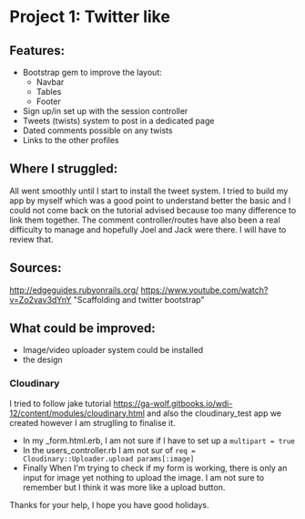 # Project 1: Twitter like

## Features:

- Bootstrap gem to improve the layout:
  - Navbar
  - Tables
  - Footer
- Sign up/in set up with the session controller
- Tweets (twists) system to post in a dedicated page
- Dated comments possible on any twists
- Links to the other profiles

## Where I struggled:

All went smoothly until I start to install the tweet system. I tried to build my app by myself which was a good point to understand better the basic and I could not come back on the tutorial advised because too many difference to link them together. 
The comment controller/routes have also been a real difficulty to manage and hopefully Joel and Jack were there. I will have to review that.

## Sources:
 
http://edgeguides.rubyonrails.org/
https://www.youtube.com/watch?v=Zo2vav3dYnY "Scaffolding and twitter bootstrap"

## What could be improved:

- Image/video uploader system could be installed
- the design

### Cloudinary

I tried to follow jake tutorial https://ga-wolf.gitbooks.io/wdi-12/content/modules/cloudinary.html and also the cloudinary_test app we created however I am struglling to finalise it. 
- In my _form.html.erb, I am not sure if I have to set up a `multipart = true`
- In the users_controller.rb I am not sur of `req = Cloudinary::Uploader.upload params[:image]`
- Finally When I'm trying to check if my form is working, there is only an input for image yet nothing to upload the image. I am not sure to remember but I think it was more like a upload button.

Thanks for your help, I hope you have good holidays.



